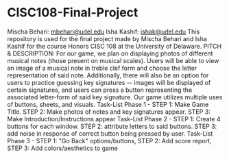 # CISC108-Final-Project
Mischa Behari: mbehari@udel.edu
Isha Kashif: ishak@udel.edu
This repository is used for the final project made by Mischa Behari and Isha Kashif for the course Honors CISC 108 at the University of Delaware.
PITCH & DESCRIPTION: For our game, we plan on displaying photos of different musical notes (those present on musical scales). Users will be able to view an image of a musical note in treble clef form and choose the letter representation of said note. Additionally, there will also be an option for users to practice guessing key signatures -- images will be displayed of certain signatures, and users can press a button representing the associated letter-form of said key signature. Our game utilizes multiple uses of buttons, sheets, and visuals.
Task-List Phase 1 - STEP 1: Make Game Title. STEP 2: Make photos of notes and key signatures appear. STEP 3: Make Introduction/Instructions appear
Task-List Phase 2 - STEP 1: Create 4 buttons for each window. STEP 2: attribute letters to said buttons. STEP 3: add noise in response of correct button being pressed by user. 
Task-List Phase 3 - STEP 1: "Go Back" options/buttons, STEP 2: Add score report, STEP 3: Add colors/aesthetics to game
